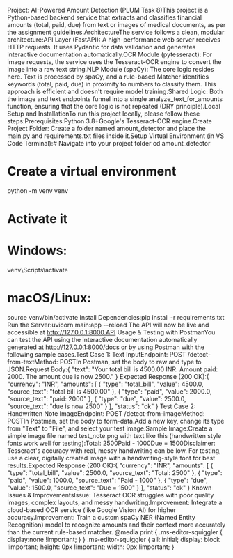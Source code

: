 Project: AI-Powered Amount Detection (PLUM Task 8)This project is a Python-based backend service that extracts and classifies financial amounts (total, paid, due) from text or images of medical documents, as per the assignment guidelines.ArchitectureThe service follows a clean, modular architecture:API Layer (FastAPI): A high-performance web server receives HTTP requests. It uses Pydantic for data validation and generates interactive documentation automatically.OCR Module (pytesseract): For image requests, the service uses the Tesseract-OCR engine to convert the image into a raw text string.NLP Module (spaCy): The core logic resides here. Text is processed by spaCy, and a rule-based Matcher identifies keywords (total, paid, due) in proximity to numbers to classify them. This approach is efficient and doesn't require model training.Shared Logic: Both the image and text endpoints funnel into a single analyze_text_for_amounts function, ensuring that the core logic is not repeated (DRY principle).Local Setup and InstallationTo run this project locally, please follow these steps:Prerequisites:Python 3.8+Google's Tesseract-OCR engine.Create Project Folder: Create a folder named amount_detector and place the main.py and requirements.txt files inside it.Setup Virtual Environment (in VS Code Terminal):# Navigate into your project folder
cd amount_detector

# Create a virtual environment
python -m venv venv

# Activate it
# Windows:
venv\Scripts\activate
# macOS/Linux:
source venv/bin/activate
Install Dependencies:pip install -r requirements.txt
Run the Server:uvicorn main:app --reload
The API will now be live and accessible at http://127.0.0.1:8000.API Usage & Testing with PostmanYou can test the API using the interactive documentation automatically generated at http://127.0.0.1:8000/docs or by using Postman with the following sample cases.Test Case 1: Text InputEndpoint: POST /detect-from-textMethod: POSTIn Postman, set the body to raw and type to JSON.Request Body:{
  "text": "Your total bill is 4500.00 INR. Amount paid: 2000. The amount due is now 2500."
}
Expected Response (200 OK):{
    "currency": "INR",
    "amounts": [
        {
            "type": "total_bill",
            "value": 4500.0,
            "source_text": "total bill is 4500.00"
        },
        {
            "type": "paid",
            "value": 2000.0,
            "source_text": "paid: 2000"
        },
        {
            "type": "due",
            "value": 2500.0,
            "source_text": "due is now 2500"
        }
    ],
    "status": "ok"
}
Test Case 2: Handwritten Note ImageEndpoint: POST /detect-from-imageMethod: POSTIn Postman, set the body to form-data.Add a new key, change its type from "Text" to "File", and select your test image.Sample Image:Create a simple image file named test_note.png with text like this (handwritten style fonts work well for testing):Total: 2500Paid - 1000Due = 1500Disclaimer: Tesseract's accuracy with real, messy handwriting can be low. For testing, use a clear, digitally created image with a handwriting-style font for best results.Expected Response (200 OK):{
    "currency": "INR",
    "amounts": [
        {
            "type": "total_bill",
            "value": 2500.0,
            "source_text": "Total: 2500"
        },
        {
            "type": "paid",
            "value": 1000.0,
            "source_text": "Paid - 1000"
        },
        {
            "type": "due",
            "value": 1500.0,
            "source_text": "Due = 1500"
        }
    ],
    "status": "ok"
}
Known Issues & ImprovementsIssue: Tesseract OCR struggles with poor quality images, complex layouts, and messy handwriting.Improvement: Integrate a cloud-based OCR service (like Google Vision AI) for higher accuracy.Improvement: Train a custom spaCy NER (Named Entity Recognition) model to recognize amounts and their context more accurately than the current rule-based matcher.
  @media print {
    .ms-editor-squiggler {
        display:none !important;
    }
  }
  .ms-editor-squiggler {
    all: initial;
    display: block !important;
    height: 0px !important;
    width: 0px !important;
  }